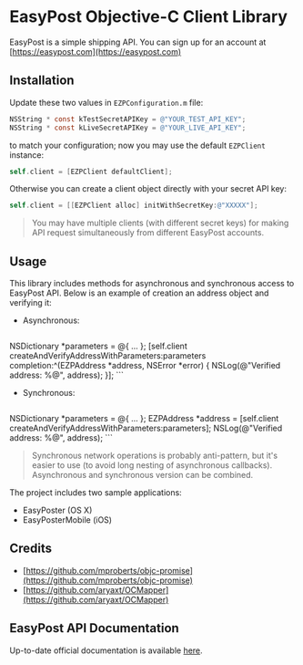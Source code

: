 # EasyPost Objective-C Client Library

EasyPost is a simple shipping API. You can sign up for an account at [https://easypost.com](https://easypost.com)

## Installation

Update these two values in `EZPConfiguration.m` file:

```objectivec
NSString * const kTestSecretAPIKey = @"YOUR_TEST_API_KEY";
NSString * const kLiveSecretAPIKey = @"YOUR_LIVE_API_KEY";
```

to match your configuration; now you may use the default `EZPClient` instance:

```objectivec
self.client = [EZPClient defaultClient];
```

Otherwise you can create a client object directly with your secret API key:

```objectivec
self.client = [[EZPClient alloc] initWithSecretKey:@"XXXXX"];
```

> You may have multiple clients (with different secret keys) for making API request simultaneously from different EasyPost accounts.

## Usage

This library includes methods for asynchronous and synchronous access to EasyPost API. Below is an example of creation an address object and verifying it:

* Asynchronous:

    ```objectivec
NSDictionary *parameters = @{ ... };
[self.client createAndVerifyAddressWithParameters:parameters completion:^(EZPAddress *address, NSError *error) {
        NSLog(@"Verified address: %@", address);
}];
    ```

* Synchronous:
    ```objectivec
NSDictionary *parameters = @{ ... };
EZPAddress *address = [self.client createAndVerifyAddressWithParameters:parameters];
NSLog(@"Verified address: %@", address);
    ```


> Synchronous network operations is probably anti-pattern, but it's easier to use (to avoid long nesting of asynchronous callbacks). 
> Asynchronous and synchronous version can be combined.

The project includes two sample applications:

- EasyPoster (OS X)
- EasyPosterMobile (iOS)

## Credits

* [https://github.com/mproberts/objc-promise](https://github.com/mproberts/objc-promise)
* [https://github.com/aryaxt/OCMapper](https://github.com/aryaxt/OCMapper)

## EasyPost API Documentation

Up-to-date official documentation is available [here](https://www.geteasypost.com/docs).
